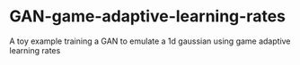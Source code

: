 # GAN-game-adaptive-learning-rates

A toy example training a GAN to emulate a 1d gaussian using game adaptive learning rates